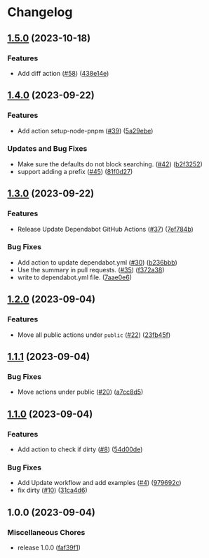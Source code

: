 # Changelog

## [1.5.0](https://github.com/streetsidesoftware/actions/compare/v1.4.0...v1.5.0) (2023-10-18)


### Features

* Add diff action ([#58](https://github.com/streetsidesoftware/actions/issues/58)) ([438e14e](https://github.com/streetsidesoftware/actions/commit/438e14e0924267db8108659c50188e85d9456bb4))

## [1.4.0](https://github.com/streetsidesoftware/actions/compare/v1.3.0...v1.4.0) (2023-09-22)


### Features

* Add action setup-node-pnpm ([#39](https://github.com/streetsidesoftware/actions/issues/39)) ([5a29ebe](https://github.com/streetsidesoftware/actions/commit/5a29ebefff78d1bd12ffc7d3111776faf6d13196))


### Updates and Bug Fixes

* Make sure the defaults do not block searching. ([#42](https://github.com/streetsidesoftware/actions/issues/42)) ([b2f3252](https://github.com/streetsidesoftware/actions/commit/b2f3252e02e3853dd470e1ea8110e4768b761719))
* support adding a prefix ([#45](https://github.com/streetsidesoftware/actions/issues/45)) ([81f0d27](https://github.com/streetsidesoftware/actions/commit/81f0d2758a709b466cf119a85d4aa9f1af0a49f9))

## [1.3.0](https://github.com/streetsidesoftware/actions/compare/v1.2.0...v1.3.0) (2023-09-22)


### Features

* Release Update Dependabot GitHub Actions ([#37](https://github.com/streetsidesoftware/actions/issues/37)) ([7ef784b](https://github.com/streetsidesoftware/actions/commit/7ef784b49332a4b876c011e0110ef6fd6f887c38))


### Bug Fixes

* Add action to update dependabot.yml ([#30](https://github.com/streetsidesoftware/actions/issues/30)) ([b236bbb](https://github.com/streetsidesoftware/actions/commit/b236bbb508b685ff2d24e8df1abb1294a28bf521))
* Use the summary in pull requests. ([#35](https://github.com/streetsidesoftware/actions/issues/35)) ([f372a38](https://github.com/streetsidesoftware/actions/commit/f372a384ebf405c8c58237e67e9b41550a03a24e))
* write to dependabot.yml file. ([7aae0e6](https://github.com/streetsidesoftware/actions/commit/7aae0e637afbd9c789aee59982849d6e5c81ae6e))

## [1.2.0](https://github.com/streetsidesoftware/actions/compare/v1.1.1...v1.2.0) (2023-09-04)


### Features

* Move all public actions under `public` ([#22](https://github.com/streetsidesoftware/actions/issues/22)) ([23fb45f](https://github.com/streetsidesoftware/actions/commit/23fb45fd317f7549b1621e603101341312e43740))

## [1.1.1](https://github.com/streetsidesoftware/actions/compare/v1.1.0...v1.1.1) (2023-09-04)


### Bug Fixes

* Move actions under public ([#20](https://github.com/streetsidesoftware/actions/issues/20)) ([a7cc8d5](https://github.com/streetsidesoftware/actions/commit/a7cc8d57346d52e02c1fcad4a47f728b6b3e0eca))

## [1.1.0](https://github.com/streetsidesoftware/actions/compare/v1.0.0...v1.1.0) (2023-09-04)


### Features

* Add action to check if dirty ([#8](https://github.com/streetsidesoftware/actions/issues/8)) ([54d00de](https://github.com/streetsidesoftware/actions/commit/54d00de5c6fe144f1ff437c171ed4263ae2e8be3))


### Bug Fixes

* Add Update workflow and add examples ([#4](https://github.com/streetsidesoftware/actions/issues/4)) ([979692c](https://github.com/streetsidesoftware/actions/commit/979692c63151b74a8b0970083c089c128d714d06))
* fix dirty ([#10](https://github.com/streetsidesoftware/actions/issues/10)) ([31ca4d6](https://github.com/streetsidesoftware/actions/commit/31ca4d66b865aba36cd8661f7917d1e0ec17e4d3))

## 1.0.0 (2023-09-04)


### Miscellaneous Chores

* release 1.0.0 ([faf39f1](https://github.com/streetsidesoftware/actions/commit/faf39f17fa9f829e110717ceadc6da4d5f98dd45))
